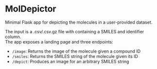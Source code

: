 # MolDepictor

Minimal Flask app for depicting the molecules in a user-provided dataset.

The input is a .csv/.csv.gz file with containing a SMILES and identifier column.  
The app exposes a landing page and three endpoints:

- `/image`: Returns the image of the molecule given a compound ID
- `/smiles`: Returns the SMILES string of the molecule given its ID
- `/depict`: Produces an image for an arbitrary SMILES string  